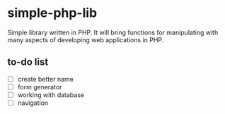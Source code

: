 simple-php-lib
==============

Simple library written in PHP. It will bring functions for manipulating with many aspects of developing web applications in PHP.



to-do list
-----------
- [ ] create better name
- [ ] form generator
- [ ] working with database
- [ ] navigation
